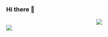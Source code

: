 ### Hi there 👋

<div align="center">
  <img src="https://github-readme-streak-stats.herokuapp.com/?user=superPtr&theme=radical"/>
 </div>
 <div>
  <img src="https://github-readme-stats.vercel.app/api?username=superPtr&theme=dark&show_icons=true"/>
 </div>

<!--
**superPtr/superPtr** is a ✨ _special_ ✨ repository because its `README.md` (this file) appears on your GitHub profile.

Here are some ideas to get you started:

- 🔭 I’m currently working on ...
- 🌱 I’m currently learning ...
- 👯 I’m looking to collaborate on ...
- 🤔 I’m looking for help with ...
- 💬 Ask me about ...
- 📫 How to reach me: ...
- 😄 Pronouns: ...
- ⚡ Fun fact: ...
-->
